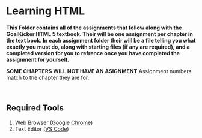 # Learning HTML

**This Folder contains all of the assignments that follow along with the GoalKicker HTML 5 textbook. Their will be one assignment per chapter in the text book. In each assignment folder their will be a file telling you what exactly you must do, along with starting files (if any are required), and a completed version for you to refrence once you have completed the assignment for yourself.**

**SOME CHAPTERS WILL NOT HAVE AN ASIGNMENT**
Assignment numbers match to the chapter they are for.

<br>

## Required Tools
1. Web Browser ([Google Chrome](https://www.google.com/chrome/))
2. Text Editor ([VS Code](https://code.visualstudio.com))
